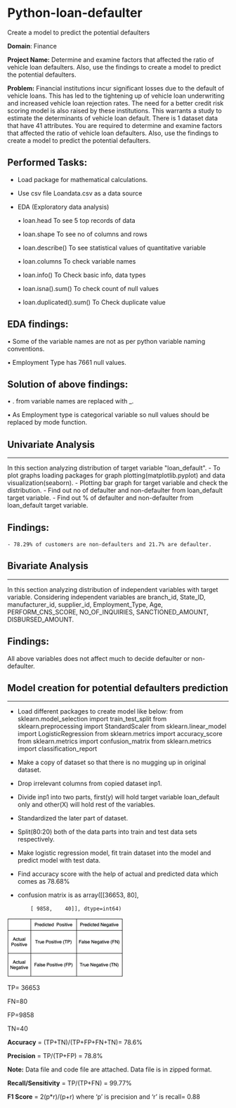 # Python-loan-defaulter
Create a model to predict the potential defaulters

 **Domain**: Finance

 **Project Name:** Determine and examine factors that affected the ratio of vehicle loan defaulters. Also, use the findings to create a model to predict the potential defaulters.

 **Problem:** Financial institutions incur significant losses due to the default of vehicle loans. This has led to the tightening up of vehicle loan underwriting and increased vehicle loan rejection rates.
The need for a better credit risk scoring model is also raised by these institutions. This warrants a study to estimate the determinants of vehicle loan default.
There is 1 dataset data that have 41 attributes.
You are required to determine and examine factors that affected the ratio of vehicle loan defaulters. Also, use the findings to create a model to predict the potential defaulters.

## **Performed Tasks:**
 - Load package for mathematical calculations.
 - Use csv file Loandata.csv as a data source
 - EDA (Exploratory data analysis)
   
   •	loan.head  To see 5 top records of data
   
   •	loan.shape To see no of columns and rows
   
   •	loan.describe() To see statistical values of quantitative variable
   
   •	loan.columns To check variable names
   
   •	loan.info() To Check basic info, data types
   
   •	loan.isna().sum() To check count of null values
   
   •	loan.duplicated().sum() To Check duplicate value

## EDA findings:
   •	Some of the variable names are not as per python variable naming conventions.
   
   •	Employment Type has 7661 null values.
## Solution of above findings:
   •	. from variable names are replaced with _.
   
   •	As Employment type is categorical variable so null values should be replaced by mode function.

## Univariate Analysis
***********************
In this section analyzing distribution of target variable "loan_default".
    - To plot graphs loading packages for graph plotting(matplotlib.pyplot) and data visualization(seaborn).
    - Plotting bar graph for target variable and check the distribution.
    - Find out no of defaulter and non-defaulter from loan_default target variable.
    - Find out % of defaulter and non-defaulter from loan_default target variable.
## Findings:
    - 78.29% of customers are non-defaulters and 21.7% are defaulter.
    
## Bivariate Analysis
***********************
In this section analyzing distribution of independent variables with target variable.
Considering independent variables are branch_id, State_ID, manufacturer_id, supplier_id, Employment_Type, Age, PERFORM_CNS_SCORE, NO_OF_INQUIRIES, SANCTIONED_AMOUNT, DISBURSED_AMOUNT.
## Findings:
All above variables does not affect much to decide defaulter or non-defaulter.

## Model creation for potential defaulters prediction
******************************************************
 - Load different packages to create model like below:
from sklearn.model_selection import train_test_split
from sklearn.preprocessing import StandardScaler
from sklearn.linear_model import LogisticRegression
from sklearn.metrics import accuracy_score
from sklearn.metrics import confusion_matrix
from sklearn.metrics import classification_report

 - Make a copy of dataset so that there is no mugging up in original dataset.
 - Drop irrelevant columns from copied dataset inp1.
 - Divide inp1 into two parts, first(y) will hold target variable loan_default only and other(X) will hold rest of the variables.
 - Standardized the later part of dataset.
 - Split(80:20) both of the data parts into train and test data sets respectively.
 - Make logistic regression model, fit train dataset into the model and predict model with test data.
 - Find accuracy score with the help of actual and predicted data which comes as 78.68%
 - confusion matrix is as
     array([[36653,    80],
   
           [ 9858,    40]], dtype=int64)

![alt text](https://github.com/AnubhaRanjan/Python-loan-defaulter/blob/main/confusion%20matrix%20pic.png)


TP= 36653

FN=80

FP=9858

TN=40

**Accuracy** = (TP+TN)/(TP+FP+FN+TN)= 78.6%

**Precision** = TP/(TP+FP) = 78.8%

**Note:** Data file and code file are attached. Data file is in zipped format.

**Recall/Sensitivity** = TP/(TP+FN) = 99.77%

**F1 Score** = 2(p*r)/(p+r) where ‘p’ is precision and ‘r’ is recall= 0.88

